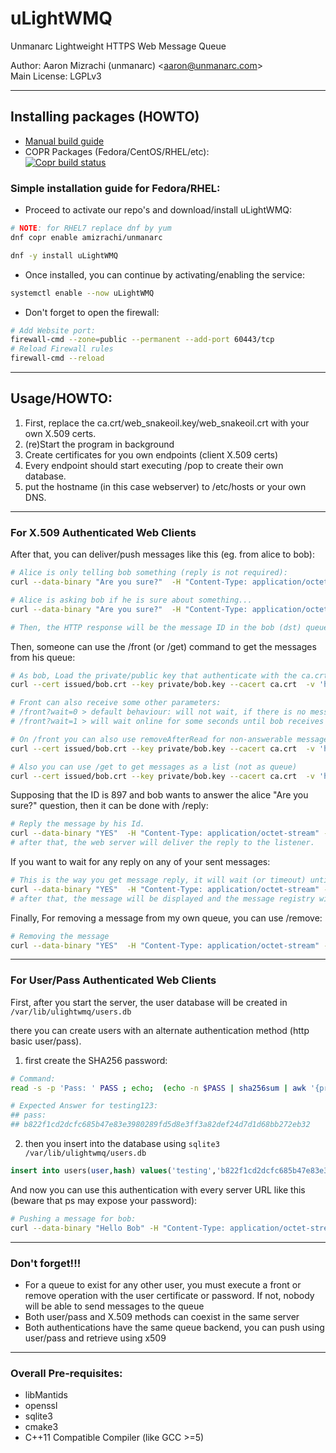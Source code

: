 # uLightWMQ 

Unmanarc Lightweight HTTPS Web Message Queue
  
Author: Aaron Mizrachi (unmanarc) <<aaron@unmanarc.com>>   
Main License: LGPLv3


***
## Installing packages (HOWTO)


- [Manual build guide](BUILD.md)
- COPR Packages (Fedora/CentOS/RHEL/etc):  
[![Copr build status](https://copr.fedorainfracloud.org/coprs/amizrachi/unmanarc/package/uLightWMQ/status_image/last_build.png)](https://copr.fedorainfracloud.org/coprs/amizrachi/unmanarc/package/uLightWMQ/)


### Simple installation guide for Fedora/RHEL:

- Proceed to activate our repo's and download/install uLightWMQ:
```bash
# NOTE: for RHEL7 replace dnf by yum
dnf copr enable amizrachi/unmanarc

dnf -y install uLightWMQ
```

- Once installed, you can continue by activating/enabling the service:
```bash
systemctl enable --now uLightWMQ
```

- Don't forget to open the firewall:

```bash
# Add Website port:
firewall-cmd --zone=public --permanent --add-port 60443/tcp
# Reload Firewall rules
firewall-cmd --reload
```

***
## Usage/HOWTO:

1. First, replace the ca.crt/web_snakeoil.key/web_snakeoil.crt with your own X.509 certs.
2. (re)Start the program in background 
3. Create certificates for you own endpoints (client X.509 certs)
4. Every endpoint should start executing /pop to create their own database.
5. put the hostname (in this case webserver) to /etc/hosts or your own DNS.


***

### For X.509 Authenticated Web Clients

After that, you can deliver/push messages like this  (eg. from alice to bob):

```bash
# Alice is only telling bob something (reply is not required):
curl --data-binary "Are you sure?"  -H "Content-Type: application/octet-stream" --cert issued/alice.crt --key private/alice.key --cacert ca.crt  -v 'https://webserver:60443/push?dst=bob&reqReply=0'

# Alice is asking bob if he is sure about something...
curl --data-binary "Are you sure?"  -H "Content-Type: application/octet-stream" --cert issued/alice.crt --key private/alice.key --cacert ca.crt  -v 'https://webserver:60443/push?dst=bob&reqReply=1'

# Then, the HTTP response will be the message ID in the bob (dst) queue.
```

Then, someone can use the /front (or /get) command to get the messages from his queue:

```bash
# As bob, Load the private/public key that authenticate with the ca.crt:
curl --cert issued/bob.crt --key private/bob.key --cacert ca.crt  -v 'https://webserver:60443/front?wait=0'

# Front can also receive some other parameters:
# /front?wait=0 > default behaviour: will not wait, if there is no message the connection will return immediatly
# /front?wait=1 > will wait online for some seconds until bob receives a new message in his queue, 

# On /front you can also use removeAfterRead for non-answerable messages like this, the message will be immediatle removed:
curl --cert issued/bob.crt --key private/bob.key --cacert ca.crt  -v 'https://webserver:60443/front?removeAfterRead=1&wait=0'

# Also you can use /get to get messages as a list (not as queue)
curl --cert issued/bob.crt --key private/bob.key --cacert ca.crt  -v 'https://webserver:60443/get?msgId=897'
```

Supposing that the ID is 897 and bob wants to answer the alice "Are you sure?" question, then it can be done with /reply:

```bash
# Reply the message by his Id.
curl --data-binary "YES"  -H "Content-Type: application/octet-stream" --cert issued/bob.crt --key private/bob.key --cacert ca.crt  -v 'https://webserver:60443/reply?msgId=897'
# after that, the web server will deliver the reply to the listener.
```

If you want to wait for any reply on any of your sent messages:

```bash
# This is the way you get message reply, it will wait (or timeout) until bob answer the message
curl --data-binary "YES"  -H "Content-Type: application/octet-stream" --cert issued/bob.crt --key private/bob.key --cacert ca.crt  -v 'https://webserver:60443/waitForReply?msgId=897dst=bob&removeAfterRead=1'
# after that, the message will be displayed and the message registry will be dropped
```

Finally, For removing a message from my own queue, you can use /remove:

```bash
# Removing the message
curl --data-binary "YES"  -H "Content-Type: application/octet-stream" --cert issued/bob.crt --key private/bob.key --cacert ca.crt  -v 'https://webserver:60443/remove?msgId=109'
```




***
### For User/Pass Authenticated Web Clients

First, after you start the server, the user database will be created in `/var/lib/ulightwmq/users.db`

there you can create users with an alternate authentication method (http basic user/pass).

1. first create the SHA256 password:

```bash
# Command:
read -s -p 'Pass: ' PASS ; echo;  (echo -n $PASS | sha256sum | awk '{print $1}'); PASS=

# Expected Answer for testing123:
## pass:
## b822f1cd2dcfc685b47e83e3980289fd5d8e3ff3a82def24d7d1d68bb272eb32
```

2. then you insert into the database using `sqlite3 /var/lib/ulightwmq/users.db`

```sql
insert into users(user,hash) values('testing','b822f1cd2dcfc685b47e83e3980289fd5d8e3ff3a82def24d7d1d68bb272eb32');
```

And now you can use this authentication with every server URL like this (beware that ps may expose your password):

```bash
# Pushing a message for bob:
curl --data-binary "Hello Bob" -H "Content-Type: application/octet-stream" --cacert ca.crt  -v 'https://testing:testing123@webserver:60443/push?dst=bob'
```



***
### Don't forget!!!

* For a queue to exist for any other user, you must execute a front or remove operation with the user certificate or password. If not, nobody will be able to send messages to the queue
* Both user/pass and X.509 methods can coexist in the same server
* Both authentications have the same queue backend, you can push using user/pass and retrieve using x509

***

### Overall Pre-requisites:

* libMantids
* openssl
* sqlite3
* cmake3
* C++11 Compatible Compiler (like GCC >=5)
